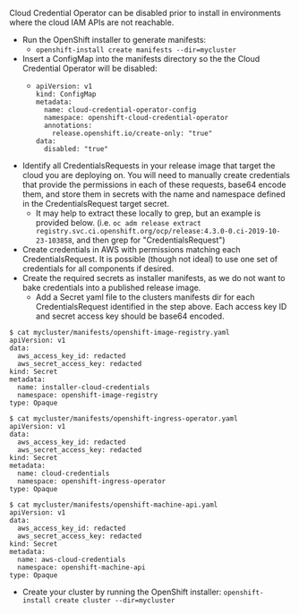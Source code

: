 Cloud Credential Operator can be disabled prior to install in environments where the cloud IAM APIs are not reachable.

  * Run the OpenShift installer to generate manifests:
    * `openshift-install create manifests --dir=mycluster`
  * Insert a ConfigMap into the manifests directory so the the Cloud Credential Operator will be disabled:
    * ```
      apiVersion: v1
      kind: ConfigMap
      metadata:
        name: cloud-credential-operator-config
        namespace: openshift-cloud-credential-operator
        annotations:
          release.openshift.io/create-only: "true"
      data:
        disabled: "true"
      ```
  * Identify all CredentialsRequests in your release image that target the cloud you are deploying on. You will need to manually create credentials that provide the permissions in each of these requests, base64 encode them, and store them in secrets with the name and namespace defined in the CredentialsRequest target secret.
    * It may help to extract these locally to grep, but an example is provided below. (i.e. `oc adm release extract registry.svc.ci.openshift.org/ocp/release:4.3.0-0.ci-2019-10-23-103858`, and then grep for "CredentialsRequest")
  * Create credentials in AWS with permissions matching each CredentialsRequest. It is possible (though not ideal) to use one set of credentials for all components if desired.
  * Create the required secrets as installer manifests, as we do not want to bake credentials into a published release image.
    * Add a Secret yaml file to the clusters manifests dir for each CredentialsRequest identified in the step above. Each access key ID and secret access key should be base64 encoded.
```
$ cat mycluster/manifests/openshift-image-registry.yaml
apiVersion: v1
data:
  aws_access_key_id: redacted
  aws_secret_access_key: redacted
kind: Secret
metadata:
  name: installer-cloud-credentials
  namespace: openshift-image-registry
type: Opaque

$ cat mycluster/manifests/openshift-ingress-operator.yaml
apiVersion: v1
data:
  aws_access_key_id: redacted
  aws_secret_access_key: redacted
kind: Secret
metadata:
  name: cloud-credentials
  namespace: openshift-ingress-operator
type: Opaque

$ cat mycluster/manifests/openshift-machine-api.yaml
apiVersion: v1
data:
  aws_access_key_id: redacted
  aws_secret_access_key: redacted
kind: Secret
metadata:
  name: aws-cloud-credentials
  namespace: openshift-machine-api
type: Opaque
```
  * Create your cluster by running the OpenShift installer: `openshift-install create cluster --dir=mycluster`
